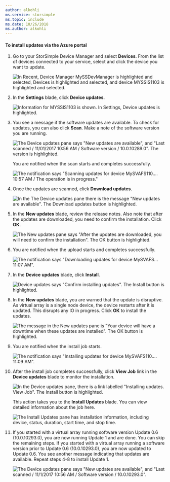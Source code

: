 ```yaml
---
author: alkohli
ms.service: storsimple
ms.topic: include
ms.date: 10/26/2018
ms.author: alkohli
---
```


#### To install updates via the Azure portal

1. Go to your StorSimple Device Manager and select **Devices**. From the list of devices connected to your service, select and click the device you want to update.

    ![In Recent, Device Manager MySSDevManager is highlighted and selected, Devices is highlighted and selected, and device MYSSIS1103 is highlighted and selected.](../includes/media/storsimple-virtual-array-install-update-via-portal-04/azupdate1m.png) 

2. In the **Settings** blade, click **Device updates**.

    ![Information for MYSSIS1103 is shown. In Settings, Device updates is highlighted.](../includes/media/storsimple-virtual-array-install-update-via-portal-04/azupdate2m.png)  

3. You see a message if the software updates are available. To check for updates, you can also click **Scan**. Make a note of the software version you are running. 

    ![The Device updates pane says "New updates are available", and "Last scanned / 11/01/2017 10:56 AM / Software version / 10.0.10289.0". The version is highlighted.](../includes/media/storsimple-virtual-array-install-update-via-portal-1/azupdate3m1.png)

    You are notified when the scan starts and completes successfully.

    ![The notification says "Scanning updates for device MySVAFS110…. 10:57 AM / The operation is in progress."](../includes/media/storsimple-virtual-array-install-update-via-portal-1/azupdate5m.png)

4. Once the updates are scanned, click **Download updates**.

    ![In the The Device updates pane there is the message "New updates are available". The Download updates button is highlighted.](../includes/media/storsimple-virtual-array-install-update-via-portal-1/azupdate6m.png)

5. In the **New updates** blade, review the release notes. Also note that after the updates are downloaded, you need to confirm the installation. Click **OK**.

    ![The New updates pane says "After the updates are downloaded, you will need to confirm the installation". The OK button is highlighted.](../includes/media/storsimple-virtual-array-install-update-via-portal-1/azupdate7m.png)

6. You are notified when the upload starts and completes successfully.

     ![The notification says "Downloading updates for device MySVAFS… 11:07 AM".](../includes/media/storsimple-virtual-array-install-update-via-portal-1/azupdate8m.png)

5. In the **Device updates** blade, click **Install**.

     ![Device updates says "Confirm installing updates". The Install button is highlighted.](../includes/media/storsimple-virtual-array-install-update-via-portal-1/azupdate11m1.png)

6. In the **New updates** blade, you are warned that the update is disruptive. As virtual array is a single node device, the device restarts after it is updated. This disrupts any IO in progress. Click **OK** to install the updates.

    ![The message in the New updates pane is "Your device will have a downtime when these updates are installed". The OK button is highlighted.](../includes/media/storsimple-virtual-array-install-update-via-portal-1/azupdate12m.png)

7. You are notified when the install job starts.

    ![The notification says "Installing updates for device MySVAFS110…. 11:09 AM".](../includes/media/storsimple-virtual-array-install-update-via-portal-1/azupdate13m.png)

8.  After the install job completes successfully, click **View Job** link in the **Device updates** blade to monitor the installation. 

    ![In the Device updates pane, there is a link labelled "Installing updates. View Job". The Install button is highlighted.](../includes/media/storsimple-virtual-array-install-update-via-portal-1/azupdate15m1.png)

    This action takes you to the **Install Updates** blade. You can view detailed information about the job here.

    ![The Install Updates pane has installation information, including device, status, duration, start time, and stop time.](../includes/media/storsimple-virtual-array-install-update-via-portal-1/azupdate16m1.png)

9. If you started with a virtual array running software version Update 0.6 (10.0.10293.0), you are now running Update 1 and are done. You can skip the remaining steps. If you started with a virtual array running a software version prior to Update 0.6 (10.0.10293.0), you are now updated to Update 0.6. You see another message indicating that updates are available. Repeat steps 4-8 to install Update 1.

    ![The Device updates pane says "New updates are available", and "Last scanned / 11/1/2017 10:56 AM / Software version / 10.0.10293.0".](../includes/media/storsimple-virtual-array-install-update-via-portal-1/azupdate17.png)

